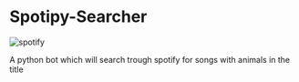 # Spotipy-Searcher

![spotify](https://res.cloudinary.com/practicaldev/image/fetch/s--NaBO0vjh--/c_imagga_scale,f_auto,fl_progressive,h_420,q_auto,w_1000/https://thepracticaldev.s3.amazonaws.com/i/obqo8d6t00w0cdtq71im.png)

A python bot which will search trough spotify for songs with animals in the title
